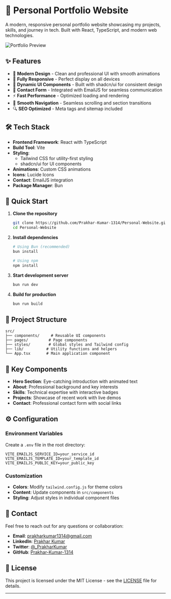# 🚀 Personal Portfolio Website

A modern, responsive personal portfolio website showcasing my projects, skills, and journey in tech. Built with React, TypeScript, and modern web technologies.

![Portfolio Preview](public/portfolio-preview.png)

## ✨ Features

- 🎨 **Modern Design** - Clean and professional UI with smooth animations
- 📱 **Fully Responsive** - Perfect display on all devices
- 🌙 **Dynamic UI Components** - Built with shadcn/ui for consistent design
- 📧 **Contact Form** - Integrated with EmailJS for seamless communication
- ⚡ **Fast Performance** - Optimized loading and rendering
- 🎯 **Smooth Navigation** - Seamless scrolling and section transitions
- 🔍 **SEO Optimized** - Meta tags and sitemap included

## 🛠️ Tech Stack

- **Frontend Framework**: React with TypeScript
- **Build Tool**: Vite
- **Styling**: 
  - Tailwind CSS for utility-first styling
  - shadcn/ui for UI components
- **Animations**: Custom CSS animations
- **Icons**: Lucide Icons
- **Contact**: EmailJS integration
- **Package Manager**: Bun

## 🚀 Quick Start

1. **Clone the repository**
   ```bash
   git clone https://github.com/Prakhar-Kumar-1314/Personal-Website.git
   cd Personal-Website
   ```

2. **Install dependencies**
   ```bash
   # Using Bun (recommended)
   bun install

   # Using npm
   npm install
   ```

3. **Start development server**
   ```bash
   bun run dev
   ```

4. **Build for production**
   ```bash
   bun run build
   ```

## 📁 Project Structure

```
src/
├── components/     # Reusable UI components
├── pages/         # Page components
├── styles/        # Global styles and Tailwind config
├── lib/          # Utility functions and helpers
└── App.tsx       # Main application component
```

## 🎨 Key Components

- **Hero Section**: Eye-catching introduction with animated text
- **About**: Professional background and key interests
- **Skills**: Technical expertise with interactive badges
- **Projects**: Showcase of recent work with live demos
- **Contact**: Professional contact form with social links

## ⚙️ Configuration

### Environment Variables

Create a `.env` file in the root directory:

```env
VITE_EMAILJS_SERVICE_ID=your_service_id
VITE_EMAILJS_TEMPLATE_ID=your_template_id
VITE_EMAILJS_PUBLIC_KEY=your_public_key
```

### Customization

- **Colors**: Modify `tailwind.config.js` for theme colors
- **Content**: Update components in `src/components`
- **Styling**: Adjust styles in individual component files

## 📱 Contact

Feel free to reach out for any questions or collaboration:

- **Email**: [prakharkumar1314@gmail.com](mailto:prakharkumar1314@gmail.com)
- **LinkedIn**: [Prakhar Kumar](https://www.linkedin.com/in/prakhar-kumar-059aa4265/)
- **Twitter**: [@_PrakharKumar](https://x.com/_PrakharKumar)
- **GitHub**: [Prakhar-Kumar-1314](https://github.com/Prakhar-Kumar-1314)

## 📄 License

This project is licensed under the MIT License - see the [LICENSE](LICENSE) file for details.

---
